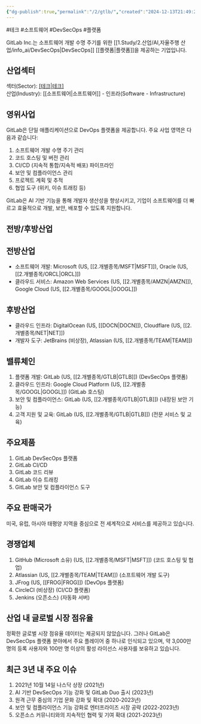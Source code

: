 ```yaml
---
{"dg-publish":true,"permalink":"/2/gtlb/","created":"2024-12-13T21:49:20.980+09:00","updated":"2025-06-03T20:05:59.338+09:00"}
---
```


#테크 #소프트웨어 #DevSecOps #플랫폼


GitLab Inc.는 소프트웨어 개발 수명 주기를 위한 [[1.Study/2.산업/AI,자율주행 산업/info_ai/DevSecOps\|DevSecOps]] [[플랫폼\|플랫폼]]을 제공하는 기업입니다.

## 산업섹터

섹터(Sector): [[테크\|테크]](Technology)  
산업(Industry): [[소프트웨어\|소프트웨어]] - 인프라(Software - Infrastructure)

## 영위사업

GitLab은 단일 애플리케이션으로 DevOps 플랫폼을 제공합니다. 주요 사업 영역은 다음과 같습니다:

1. 소프트웨어 개발 수명 주기 관리
2. 코드 호스팅 및 버전 관리
3. CI/CD (지속적 통합/지속적 배포) 파이프라인
4. 보안 및 컴플라이언스 관리
5. 프로젝트 계획 및 추적
6. 협업 도구 (위키, 이슈 트래킹 등)

GitLab은 AI 기반 기능을 통해 개발자 생산성을 향상시키고, 기업이 소프트웨어를 더 빠르고 효율적으로 개발, 보안, 배포할 수 있도록 지원합니다.

## 전방/후방산업

## 전방산업

- 소프트웨어 개발: Microsoft (US, [[2.개별종목/MSFT\|MSFT]]), Oracle (US, [[2.개별종목/ORCL\|ORCL]])
- 클라우드 서비스: Amazon Web Services (US, [[2.개별종목/AMZN\|AMZN]]), Google Cloud (US, [[2.개별종목/GOOGL\|GOOGL]])

## 후방산업

- 클라우드 인프라: DigitalOcean (US, [[DOCN\|DOCN]]), Cloudflare (US, [[2.개별종목/NET\|NET]])
- 개발자 도구: JetBrains (비상장), Atlassian (US, [[2.개별종목/TEAM\|TEAM]])

## 밸류체인

1. 플랫폼 개발: GitLab (US, [[2.개별종목/GTLB\|GTLB]]) (DevSecOps 플랫폼)
2. 클라우드 인프라: Google Cloud Platform (US, [[2.개별종목/GOOGL\|GOOGL]]) (GitLab 호스팅)
3. 보안 및 컴플라이언스: GitLab (US, [[2.개별종목/GTLB\|GTLB]]) (내장된 보안 기능)
4. 고객 지원 및 교육: GitLab (US, [[2.개별종목/GTLB\|GTLB]]) (전문 서비스 및 교육)

## 주요제품

1. GitLab DevSecOps 플랫폼
2. GitLab CI/CD
3. GitLab 코드 리뷰
4. GitLab 이슈 트래킹
5. GitLab 보안 및 컴플라이언스 도구

## 주요 판매국가

미국, 유럽, 아시아 태평양 지역을 중심으로 전 세계적으로 서비스를 제공하고 있습니다.

## 경쟁업체

1. GitHub (Microsoft 소유) (US, [[2.개별종목/MSFT\|MSFT]]) (코드 호스팅 및 협업)
2. Atlassian (US, [[2.개별종목/TEAM\|TEAM]]) (소프트웨어 개발 도구)
3. JFrog (US, [[FROG\|FROG]]) (DevOps 플랫폼)
4. CircleCI (비상장) (CI/CD 플랫폼)
5. Jenkins (오픈소스) (자동화 서버)

## 산업 내 글로벌 시장 점유율

정확한 글로벌 시장 점유율 데이터는 제공되지 않았습니다. 그러나 GitLab은 DevSecOps 플랫폼 분야에서 주요 플레이어 중 하나로 인식되고 있으며, 약 3,000만 명의 등록 사용자와 100만 명 이상의 활성 라이선스 사용자를 보유하고 있습니다.

## 최근 3년 내 주요 이슈

1. 2021년 10월 14일 나스닥 상장 (2021년)
2. AI 기반 DevSecOps 기능 강화 및 GitLab Duo 출시 (2023년)
3. 원격 근무 중심의 기업 문화 강화 및 확대 (2020-2023년)
4. 보안 및 컴플라이언스 기능 강화로 엔터프라이즈 시장 공략 (2022-2023년)
5. 오픈소스 커뮤니티와의 지속적인 협력 및 기여 확대 (2021-2023년)